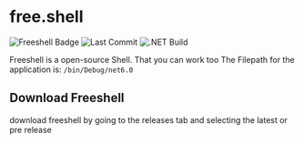 # free.shell
![Freeshell Badge](https://img.shields.io/badge/Freeshell-Open%20Source!-9cf)
![Last Commit](https://img.shields.io/github/last-commit/iDevYT/freeshell?style=flat) 
![.NET Build](https://img.shields.io/github/workflow/status/iDevYT/freeshell/.NET?label=.NET%20Build&logo=.net&logoColor=blue)

Freeshell is a open-source Shell.
That you can work too
The Filepath for the application is:
`/bin/Debug/net6.0`
  
## Download Freeshell
download freeshell by going to the releases tab and selecting the latest or pre release
